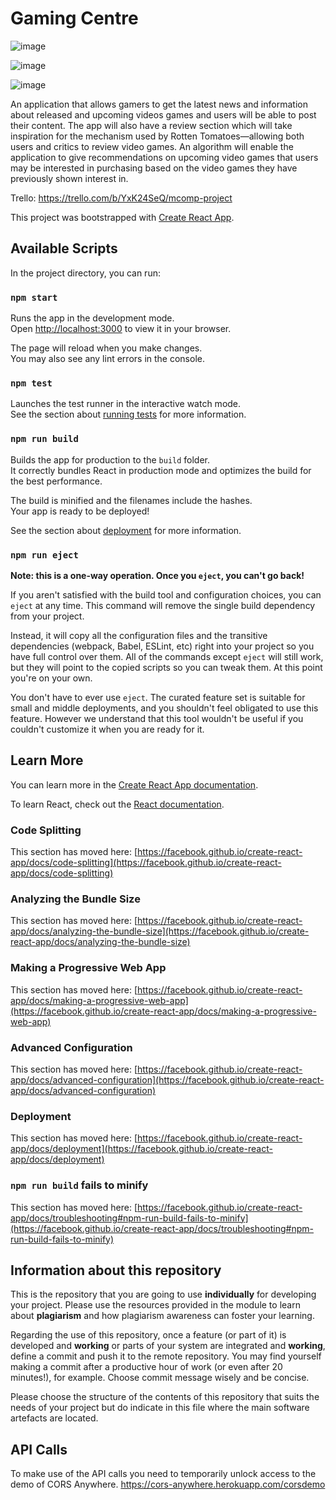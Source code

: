 # Gaming Centre
![image](https://user-images.githubusercontent.com/32462433/150614999-56a4b173-3068-4b5d-ad08-3a438d4fbf24.png)

![image](https://user-images.githubusercontent.com/32462433/150615048-97060565-8d36-43e4-9edb-1847e4faf01f.png)

![image](https://user-images.githubusercontent.com/32462433/150615031-252ee53b-45ce-4260-97be-6ccf6ebdcaba.png)


An application that allows gamers to get the latest news and information about released and upcoming videos games and users will be able to post their content. The app will also have a review section which will take inspiration for the mechanism used by Rotten Tomatoes—allowing both users and critics to review video games. An algorithm will enable the application to give recommendations on upcoming video games that users may be interested in purchasing based on the video games they have previously shown interest in.

Trello: https://trello.com/b/YxK24SeQ/mcomp-project


This project was bootstrapped with [Create React App](https://github.com/facebook/create-react-app).

## Available Scripts

In the project directory, you can run:

### `npm start`

Runs the app in the development mode.\
Open [http://localhost:3000](http://localhost:3000) to view it in your browser.

The page will reload when you make changes.\
You may also see any lint errors in the console.

### `npm test`

Launches the test runner in the interactive watch mode.\
See the section about [running tests](https://facebook.github.io/create-react-app/docs/running-tests) for more information.

### `npm run build`

Builds the app for production to the `build` folder.\
It correctly bundles React in production mode and optimizes the build for the best performance.

The build is minified and the filenames include the hashes.\
Your app is ready to be deployed!

See the section about [deployment](https://facebook.github.io/create-react-app/docs/deployment) for more information.

### `npm run eject`

**Note: this is a one-way operation. Once you `eject`, you can't go back!**

If you aren't satisfied with the build tool and configuration choices, you can `eject` at any time. This command will remove the single build dependency from your project.

Instead, it will copy all the configuration files and the transitive dependencies (webpack, Babel, ESLint, etc) right into your project so you have full control over them. All of the commands except `eject` will still work, but they will point to the copied scripts so you can tweak them. At this point you're on your own.

You don't have to ever use `eject`. The curated feature set is suitable for small and middle deployments, and you shouldn't feel obligated to use this feature. However we understand that this tool wouldn't be useful if you couldn't customize it when you are ready for it.

## Learn More

You can learn more in the [Create React App documentation](https://facebook.github.io/create-react-app/docs/getting-started).

To learn React, check out the [React documentation](https://reactjs.org/).

### Code Splitting

This section has moved here: [https://facebook.github.io/create-react-app/docs/code-splitting](https://facebook.github.io/create-react-app/docs/code-splitting)

### Analyzing the Bundle Size

This section has moved here: [https://facebook.github.io/create-react-app/docs/analyzing-the-bundle-size](https://facebook.github.io/create-react-app/docs/analyzing-the-bundle-size)

### Making a Progressive Web App

This section has moved here: [https://facebook.github.io/create-react-app/docs/making-a-progressive-web-app](https://facebook.github.io/create-react-app/docs/making-a-progressive-web-app)

### Advanced Configuration

This section has moved here: [https://facebook.github.io/create-react-app/docs/advanced-configuration](https://facebook.github.io/create-react-app/docs/advanced-configuration)

### Deployment

This section has moved here: [https://facebook.github.io/create-react-app/docs/deployment](https://facebook.github.io/create-react-app/docs/deployment)

### `npm run build` fails to minify

This section has moved here: [https://facebook.github.io/create-react-app/docs/troubleshooting#npm-run-build-fails-to-minify](https://facebook.github.io/create-react-app/docs/troubleshooting#npm-run-build-fails-to-minify)

## Information about this repository
This is the repository that you are going to use **individually** for developing your project. Please use the resources provided in the module to learn about **plagiarism** and how plagiarism awareness can foster your learning.

Regarding the use of this repository, once a feature (or part of it) is developed and **working** or parts of your system are integrated and **working**, define a commit and push it to the remote repository. You may find yourself making a commit after a productive hour of work (or even after 20 minutes!), for example. Choose commit message wisely and be concise.

Please choose the structure of the contents of this repository that suits the needs of your project but do indicate in this file where the main software artefacts are located.

## API Calls
To make use of the API calls you need to temporarily unlock access to the demo of CORS Anywhere.
https://cors-anywhere.herokuapp.com/corsdemo
